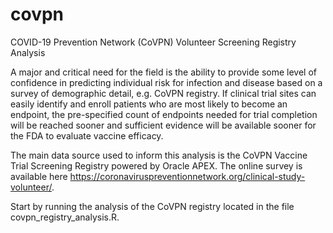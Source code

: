 # covpn
COVID-19 Prevention Network (CoVPN) Volunteer Screening Registry Analysis


A major and critical need for the field is the ability to provide some level of 
confidence in predicting individual risk for infection and disease based on a 
survey of demographic detail, e.g. CoVPN registry. If clinical trial sites can 
easily identify and enroll patients who are most likely to become an endpoint, 
the pre-specified count of endpoints needed for trial completion will be 
reached sooner and sufficient evidence will be available sooner for the FDA 
to evaluate vaccine efficacy. 

The main data source used to inform this analysis is the CoVPN Vaccine Trial Screening Registry 
powered by Oracle APEX. The online survey is available here 
https://coronaviruspreventionnetwork.org/clinical-study-volunteer/.

Start by running the analysis of the CoVPN registry located in the file covpn_registry_analysis.R. 
